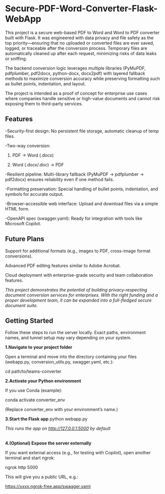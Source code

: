 # **Secure-PDF-Word-Converter-Flask-WebApp**
This project is a secure web-based PDF to Word and Word to PDF converter built with Flask. It was engineered with data privacy and file safety as the top priority—ensuring that no uploaded or converted files are ever saved, logged, or traceable after the conversion process. Temporary files are automatically cleaned up after each request, minimizing risks of data leaks or sniffing.

The backend conversion logic leverages multiple libraries (PyMuPDF, pdfplumber, pdf2docx, python-docx, docx2pdf) with layered fallback methods to maximize conversion accuracy while preserving formatting such as bullet points, indentation, and layout.

The project is intended as a proof of concept for enterprise use cases where companies handle sensitive or high-value documents and cannot risk exposing them to third-party services.

## **Features**

-Security-first design: No persistent file storage, automatic cleanup of temp files.

-Two-way conversion:

1. PDF → Word (.docx)

2. Word (.docx/.doc) → PDF

-Resilient pipeline: Multi-library fallback (PyMuPDF → pdfplumber → pdf2docx) ensures reliability even if one method fails.

-Formatting preservation: Special handling of bullet points, indentation, and symbols for accurate output.

-Browser-accessible web interface: Upload and download files via a simple HTML form.

-OpenAPI spec (swagger.yaml): Ready for integration with tools like Microsoft Copilot.

## **Future Plans**

Support for additional formats (e.g., images to PDF, cross-image format conversions).

Advanced PDF editing features similar to Adobe Acrobat.

Cloud deployment with enterprise-grade security and team collaboration features.

*This project demonstrates the potential of building privacy-respecting document conversion services for enterprises. With the right funding and a proper development team, it can be expanded into a full-fledged secure document suite.*

## **Getting Started**

Follow these steps to run the server locally. Exact paths, environment names, and tunnel setup may vary depending on your system.


**1.Navigate to your project folder**

Open a terminal and move into the directory containing your files (webapp.py, conversion_utils.py, swagger.yaml, etc.):

cd path/to/teams-converter


**2.Activate your Python environment**

If you use Conda (example):

conda activate converter_env


(Replace converter_env with your environment’s name.)

**3.Start the Flask app**
python webapp.py

*This runs the app on http://127.0.0.1:5000 by default* <br><br>

**4.(Optional) Expose the server externally**

If you want external access (e.g., for testing with Copilot), open another terminal and start ngrok:

ngrok http 5000


This will give you a public URL, e.g.:

https://xxxx.ngrok-free.app/swagger.yaml
